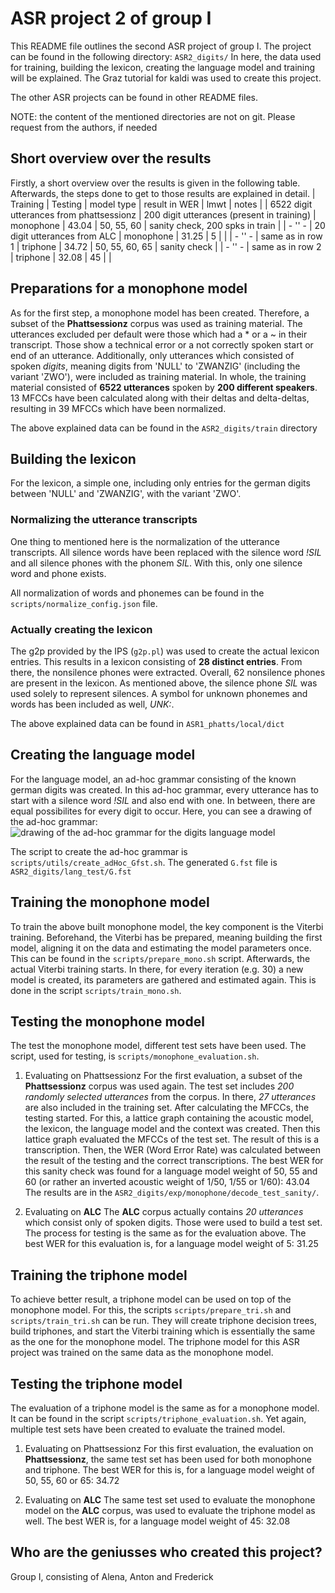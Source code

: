 # ASR project 2 of group I

This README file outlines the second ASR project of group I.
The project can be found in the following directory: `ASR2_digits/`
In here, the data used for training, building the lexicon, creating the language model and training will be explained.
The Graz tutorial for kaldi was used to create this project.

The other ASR projects can be found in other README files.

NOTE: the content of the mentioned directories are not on git. Please request from the authors, if needed
## Short overview over the results
Firstly, a short overview over the results is given in the following table.
Afterwards, the steps done to get to those results are explained in detail.
| Training | Testing | model type | result in WER | lmwt | notes |
| 6522 digit utterances from phattsessionz | 200 digit utterances (present in training) | monophone | 43.04 | 50, 55, 60 | sanity check, 200 spks in train |
|  - '' -  | 20 digit utterances from ALC | monophone | 31.25 | 5 | |
|  - '' -  | same as in row 1 | triphone | 34.72 | 50, 55, 60, 65 | sanity check |
|  - '' -  | same as in row 2 | triphone | 32.08 | 45 | |


## Preparations for a monophone model
As for the first step, a monophone model has been created.
Therefore, a subset of the **Phattsessionz** corpus was used as training material. The utterances excluded per default were those which had a * or a ~ in their transcript. Those show a technical error or a not correctly spoken start or end of an utterance. Additionally, only utterances which consisted of spoken *digits*, meaning digits from 'NULL' to 'ZWANZIG' (including the variant 'ZWO'), were included as training material.
In whole, the training material consisted of **6522 utterances** spoken by **200 different speakers**.
13 MFCCs have been calculated along with their deltas and delta-deltas, resulting in 39 MFCCs which have been normalized.

The above explained data can be found in the `ASR2_digits/train` directory


## Building the lexicon
For the lexicon, a simple one, including only entries for the german digits between 'NULL' and 'ZWANZIG', with the variant 'ZWO'.

### Normalizing the utterance transcripts
One thing to mentioned here is the normalization of the utterance transcripts.
All silence words have been replaced with the silence word *!SIL* and all silence phones with the phonem *SIL*.
With this, only one silence word and phone exists.

All normalization of words and phonemes can be found in the `scripts/normalize_config.json` file.

### Actually creating the lexicon
The g2p provided by the IPS (`g2p.pl`) was used to create the actual lexicon entries.
This results in a lexicon consisting of **28 distinct entries**.
From there, the nonsilence phones were extracted. 
Overall, 62 nonsilence phones are present in the lexicon.
As mentioned above, the silence phone *SIL* was used solely to represent silences. A symbol for unknown phonemes and words has been included as well, *UNK:<UNK>*.

The above explained data can be found in `ASR1_phatts/local/dict`


## Creating the language model
For the language model, an ad-hoc grammar consisting of the known german digits was created.
In this ad-hoc grammar, every utterance has to start with a silence word *!SIL* and also end with one. In between, there are equal possibilites for every digit to occur.
Here, you can see a drawing of the ad-hoc grammar:
![drawing of the ad-hoc grammar for the digits language model](ASR2_digits/lang_test/G.png)

The script to create the ad-hoc grammar is `scripts/utils/create_adHoc_Gfst.sh`.
The generated `G.fst` file is `ASR2_digits/lang_test/G.fst`


## Training the monophone model
To train the above built monophone model, the key component is the Viterbi training.
Beforehand, the Viterbi has be prepared, meaning building the first model, aligning it on the data and estimating the model parameters once. This can be found in the `scripts/prepare_mono.sh` script.
Afterwards, the actual Viterbi training starts. In there, for every iteration (e.g. 30) a new model is created, its parameters are gathered and estimated again. This is done in the script `scripts/train_mono.sh`.


## Testing the monophone model
The test the monophone model, different test sets have been used.
The script, used for testing, is `scripts/monophone_evaluation.sh`.

1. Evaluating on Phattsessionz
For the first evaluation, a subset of the **Phattsessionz** corpus was used again. The test set includes *200 randomly selected utterances* from the corpus. In there, *27 utterances* are also included in the training set.
After calculating the MFCCs, the testing started.
For this, a lattice graph containing the acoustic model, the lexicon, the language model and the context was created.
Then this lattice graph evaluated the MFCCs of the test set. The result of this is a transcription.
Then, the WER (Word Error Rate) was calculated between the result of the testing and the correct transcriptions.
The best WER for this sanity check was found for a language model weight of 50, 55 and 60 (or rather an inverted acoustic weight of 1/50, 1/55 or 1/60): 43.04
The results are in the `ASR2_digits/exp/monophone/decode_test_sanity/`.

2. Evaluating on **ALC**
The **ALC** corpus actually contains *20 utterances* which consist only of spoken digits. Those were used to build a test set.
The process for testing is the same as for the evaluation above.
The best WER for this evaluation is, for a language model weight of 5: 31.25


## Training the triphone model
To achieve better result, a triphone model can be used on top of the monophone model.
For this, the scripts `scripts/prepare_tri.sh` and `scripts/train_tri.sh` can be run.
They will create triphone decision trees, build triphones, and start the Viterbi training which is essentially the same as the one for the monophone model.
The triphone model for this ASR project was trained on the same data as the monophone model.


## Testing the triphone model
The evaluation of a triphone model is the same as for a monophone model.
It can be found in the script `scripts/triphone_evaluation.sh`.
Yet again, multiple test sets have been created to evaluate the trained model.

1. Evaluating on Phattsessionz
For this first evaluation, the evaluation on **Phattsessionz**, the same test set has been used for both monophone and triphone.
The best WER for this is, for a language model weight of 50, 55, 60 or 65: 34.72

2. Evaluating on **ALC**
The same test set used to evaluate the monophone model on the **ALC** corpus, was used to evaluate the triphone model as well.
The best WER is, for a language model weight of 45: 32.08


## Who are the geniusses who created this project?
Group I, consisting of Alena, Anton and Frederick
